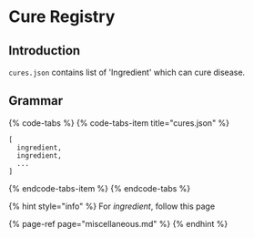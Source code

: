 # Cure Registry

## Introduction

`cures.json` contains list of 'Ingredient' which can cure disease.

## Grammar

{% code-tabs %}
{% code-tabs-item title="cures.json" %}
```text
[
  ingredient,
  ingredient,
  ...
]
```
{% endcode-tabs-item %}
{% endcode-tabs %}

{% hint style="info" %}
For _ingredient_, follow this page

{% page-ref page="miscellaneous.md" %}
{% endhint %}

